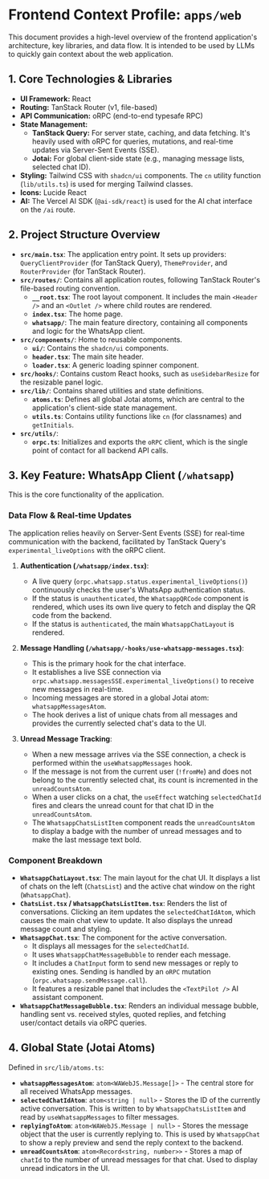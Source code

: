 # Frontend Context Profile: `apps/web`

This document provides a high-level overview of the frontend application's architecture, key libraries, and data flow. It is intended to be used by LLMs to quickly gain context about the web application.

## 1. Core Technologies & Libraries

- **UI Framework:** React
- **Routing:** TanStack Router (v1, file-based)
- **API Communication:** oRPC (end-to-end typesafe RPC)
- **State Management:**
  - **TanStack Query:** For server state, caching, and data fetching. It's heavily used with oRPC for queries, mutations, and real-time updates via Server-Sent Events (SSE).
  - **Jotai:** For global client-side state (e.g., managing message lists, selected chat ID).
- **Styling:** Tailwind CSS with `shadcn/ui` components. The `cn` utility function (`lib/utils.ts`) is used for merging Tailwind classes.
- **Icons:** Lucide React
- **AI:** The Vercel AI SDK (`@ai-sdk/react`) is used for the AI chat interface on the `/ai` route.

## 2. Project Structure Overview

- **`src/main.tsx`**: The application entry point. It sets up providers: `QueryClientProvider` (for TanStack Query), `ThemeProvider`, and `RouterProvider` (for TanStack Router).
- **`src/routes/`**: Contains all application routes, following TanStack Router's file-based routing convention.
  - **`__root.tsx`**: The root layout component. It includes the main `<Header />` and an `<Outlet />` where child routes are rendered.
  - **`index.tsx`**: The home page.
  - **`whatsapp/`**: The main feature directory, containing all components and logic for the WhatsApp client.
- **`src/components/`**: Home to reusable components.
  - **`ui/`**: Contains the `shadcn/ui` components.
  - **`header.tsx`**: The main site header.
  - **`loader.tsx`**: A generic loading spinner component.
- **`src/hooks/`**: Contains custom React hooks, such as `useSidebarResize` for the resizable panel logic.
- **`src/lib/`**: Contains shared utilities and state definitions.
  - **`atoms.ts`**: Defines all global Jotai atoms, which are central to the application's client-side state management.
  - **`utils.ts`**: Contains utility functions like `cn` (for classnames) and `getInitials`.
- **`src/utils/`**:
  - **`orpc.ts`**: Initializes and exports the `oRPC` client, which is the single point of contact for all backend API calls.

## 3. Key Feature: WhatsApp Client (`/whatsapp`)

This is the core functionality of the application.

### Data Flow & Real-time Updates

The application relies heavily on Server-Sent Events (SSE) for real-time communication with the backend, facilitated by TanStack Query's `experimental_liveOptions` with the oRPC client.

1.  **Authentication (`/whatsapp/index.tsx`)**:
    -   A live query (`orpc.whatsapp.status.experimental_liveOptions()`) continuously checks the user's WhatsApp authentication status.
    -   If the status is `unauthenticated`, the `WhatsappQRCode` component is rendered, which uses its own live query to fetch and display the QR code from the backend.
    -   If the status is `authenticated`, the main `WhatsappChatLayout` is rendered.

2.  **Message Handling (`/whatsapp/-hooks/use-whatsapp-messages.tsx`)**:
    -   This is the primary hook for the chat interface.
    -   It establishes a live SSE connection via `orpc.whatsapp.messagesSSE.experimental_liveOptions()` to receive new messages in real-time.
    -   Incoming messages are stored in a global Jotai atom: `whatsappMessagesAtom`.
    -   The hook derives a list of unique chats from all messages and provides the currently selected chat's data to the UI.

3.  **Unread Message Tracking**:
    -   When a new message arrives via the SSE connection, a check is performed within the `useWhatsappMessages` hook.
    -   If the message is not from the current user (`!fromMe`) and does not belong to the currently selected chat, its count is incremented in the `unreadCountsAtom`.
    -   When a user clicks on a chat, the `useEffect` watching `selectedChatId` fires and clears the unread count for that chat ID in the `unreadCountsAtom`.
    -   The `WhatsappChatsListItem` component reads the `unreadCountsAtom` to display a badge with the number of unread messages and to make the last message text bold.

### Component Breakdown

-   **`WhatsappChatLayout.tsx`**: The main layout for the chat UI. It displays a list of chats on the left (`ChatsList`) and the active chat window on the right (`WhatsappChat`).
-   **`ChatsList.tsx` / `WhatsappChatsListItem.tsx`**: Renders the list of conversations. Clicking an item updates the `selectedChatIdAtom`, which causes the main chat view to update. It also displays the unread message count and styling.
-   **`WhatsappChat.tsx`**: The component for the active conversation.
    -   It displays all messages for the `selectedChatId`.
    -   It uses `WhatsappChatMessageBubble` to render each message.
    -   It includes a `ChatInput` form to send new messages or reply to existing ones. Sending is handled by an `oRPC` mutation (`orpc.whatsapp.sendMessage.call`).
    -   It features a resizable panel that includes the `<TextPilot />` AI assistant component.
-   **`WhatsappChatMessageBubble.tsx`**: Renders an individual message bubble, handling sent vs. received styles, quoted replies, and fetching user/contact details via oRPC queries.

## 4. Global State (Jotai Atoms)

Defined in `src/lib/atoms.ts`:

-   **`whatsappMessagesAtom`**: `atom<WAWebJS.Message[]>` - The central store for all received WhatsApp messages.
-   **`selectedChatIdAtom`**: `atom<string | null>` - Stores the ID of the currently active conversation. This is written to by `WhatsappChatsListItem` and read by `useWhatsappMessages` to filter messages.
-   **`replyingToAtom`**: `atom<WAWebJS.Message | null>` - Stores the message object that the user is currently replying to. This is used by `WhatsappChat` to show a reply preview and send the reply context to the backend.
-   **`unreadCountsAtom`**: `atom<Record<string, number>>` - Stores a map of `chatId` to the number of unread messages for that chat. Used to display unread indicators in the UI.
